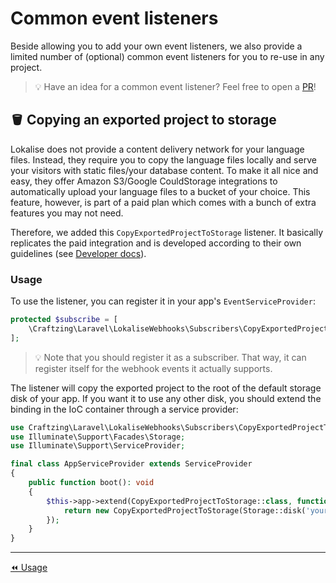 Common event listeners
===

Beside allowing you to add your own event listeners, we also provide a limited number of (optional) common event 
listeners for you to re-use in any project.

> 💡 Have an idea for a common event listener? Feel free to open a
> [PR](https://github.com/craftzing/laravel-lokalise-webhooks/compare)!

## 🪣 Copying an exported project to storage 

Lokalise does not provide a content delivery network for your language files. Instead, they require you to copy the 
language files locally and serve your visitors with static files/your database content. To make it all nice and easy, 
they offer Amazon S3/Google CouldStorage integrations to automatically upload your language files to a bucket of your 
choice. This feature, however, is part of a paid plan which comes with a bunch of extra features you may not need.

Therefore, we added this `CopyExportedProjectToStorage` listener.  It basically replicates the paid integration and is 
developed according to their own guidelines (see 
[Developer docs](https://docs.lokalise.com/en/articles/1400500-downloading-files-and-using-webhooks)).

### Usage

To use the listener, you can register it in your app's `EventServiceProvider`:
```php
protected $subscribe = [
    \Craftzing\Laravel\LokaliseWebhooks\Subscribers\CopyExportedProjectToStorage::class,
];
```

> 💡 Note that you should register it as a subscriber. That way, it can register itself for the webhook events it 
> actually supports.

The listener will copy the exported project to the root of the default storage disk of your app. If you want it to use
any other disk, you should extend the binding in the IoC container through a service provider:
```php
use Craftzing\Laravel\LokaliseWebhooks\Subscribers\CopyExportedProjectToStorage;
use Illuminate\Support\Facades\Storage;
use Illuminate\Support\ServiceProvider;

final class AppServiceProvider extends ServiceProvider
{
    public function boot(): void
    {
        $this->app->extend(CopyExportedProjectToStorage::class, function () {
            return new CopyExportedProjectToStorage(Storage::disk('your-custom-disk'));
        });
    }
}
```

---

[⏪ Usage](usage.md)
